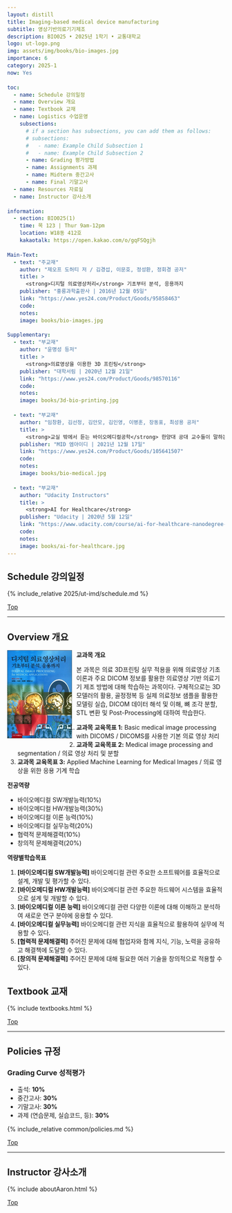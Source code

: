 ```yaml
---
layout: distill
title: Imaging-based medical device manufacturing
subtitle: 영상기반의료기기제조
description: BIO025 • 2025년 1학기 • 교통대학교
logo: ut-logo.png
img: assets/img/books/bio-images.jpg
importance: 6
category: 2025-1
now: Yes

toc:
  - name: Schedule 강의일정
  - name: Overview 개요
  - name: Textbook 교재
  - name: Logistics 수업운영
    subsections:
      # if a section has subsections, you can add them as follows:
      # subsections:
      #   - name: Example Child Subsection 1
      #   - name: Example Child Subsection 2
      - name: Grading 평가방법
      - name: Assignments 과제
      - name: Midterm 중간고사
      - name: Final 기말고사
  - name: Resources 자료실
  - name: Instructor 강사소개

information:
  - section: BIO025(1)
    time: 목 123 | Thur 9am-12pm
    location: W18동 412호
    kakaotalk: https://open.kakao.com/o/gqFSQgjh

Main-Text:
  - text: "주교재"
    author: "제오프 도허티 저 / 김경섭, 이문호, 정성환, 정회경 공저"
    title: >
      <strong>디지털 의료영상처리</strong> 기초부터 분석, 응용까지
    publisher: "홍릉과학출판사 | 2016년 12월 05일"
    link: "https://www.yes24.com/Product/Goods/95858463"
    code:
    notes:
    image: books/bio-images.jpg

Supplementary:
  - text: "부교재"
    author: "윤명성 등저"
    title: >
      <strong>의료영상을 이용한 3D 프린팅</strong>
    publisher: "대학서림 | 2020년 12월 21일"
    link: "https://www.yes24.com/Product/Goods/98570116"
    code:
    notes:
    image: books/3d-bio-printing.jpg

  - text: "부교재"
    author: "임창환, 김선정, 김안모, 김인영, 이병훈, 장동표, 최성용 공저"
    title: >
      <strong>교실 밖에서 듣는 바이오메디컬공학</strong> 한양대 공대 교수들이 말하는 미래 의공학 기술
    publisher: "MID 엠아이디 | 2021년 12월 17일"
    link: "https://www.yes24.com/Product/Goods/105641507"
    code:
    notes:
    image: books/bio-medical.jpg

  - text: "부교재"
    author: "Udacity Instructors"
    title: >
      <strong>AI for Healthcare</strong>
    publisher: "Udacity | 2020년 5월 12일"
    link: "https://www.udacity.com/course/ai-for-healthcare-nanodegree--nd320"
    code:
    notes:
    image: books/ai-for-healthcare.jpg
---
```


## Schedule 강의일정

{% include_relative 2025/ut-imd/schedule.md %}

<a class="btncv" href="#">Top</a>

---

## Overview 개요

<img style="float: left; width: 150px; margin: 0 10px 10px 0;" src="/assets/img/books/bio-images.jpg" />

**교과목 개요**

본 과목은 의료 3D프린팅 실무 적용을 위해 의료영상 기초 이론과 주요 DICOM 정보를 활용한 의료영상 기반 의료기기 제조 방법에 대해 학습하는 과목이다. 구체적으로는 3D 모델러의 활용, 골정정복 등 실제 의료정보 샘플을 활용한 모델링 실습, DICOM 데이터 해석 및 이해, 뼈 조각 분할, STL 변환 및 Post-Processing에 대하여 학습한다.

1. **교과목 교육목표 1:** Basic medical image processing with DICOMS / DICOMS를 사용한 기본 의료 영상 처리
2. **교과목 교육목표 2:** Medical image processing and segmentation / 의료 영상 처리 및 분할
3. **교과목 교육목표 3:** Applied Machine Learning for Medical Images / 의료 영상을 위한 응용 기계 학습

**전공역량**

- 바이오메디컬 SW개발능력(10%)
- 바이오메디컬 HW개발능력(30%)
- 바이오메디컬 이론 능력(10%)
- 바이오메디컬 실무능력(20%)
- 협력적 문제해결력(10%)
- 창의적 문제해결력(20%)

**역량별학습목표**

1. **[바이오메디컬 SW개발능력]** 바이오메디컬 관련 주요한 소프트웨어를 효율적으로 설계, 개발 및 평가할 수 있다.
2. **[바이오메디컬 HW개발능력]** 바이오메디컬 관련 주요한 하드웨어 시스템을 효율적으로 설계 및 개발할 수 있다.
3. **[바이오메디컬 이론 능력]** 바이오메디컬 관련 다양한 이론에 대해 이해하고 분석하여 새로운 연구 분야에 응용할 수 있다.
4. **[바이오메디컬 실무능력]** 바이오메디컬 관련 지식을 효율적으로 활용하여 실무에 적용할 수 있다.
5. **[협력적 문제해결력]** 주어진 문제에 대해 협업자와 함께 지식, 기능, 노력을 공유하고 해결책에 도달할 수 있다.
6. **[창의적 문제해결력]** 주어진 문제에 대해 필요한 여러 기술을 창의적으로 적용할 수 있다.

## Textbook 교재

{% include textbooks.html %}

<a class="btncv" href="#">Top</a>

---

## Policies 규정

### Grading Curve 성적평가

- 출석: **10%**
- 중간고사: **30%**
- 기말고사: **30%**
- 과제 (연습문제, 실습코드, 등): **30%**

{% include_relative common/policies.md %}

<a class="btncv" href="#">Top</a>

---

## Instructor 강사소개

{% include aboutAaron.html %}

<a class="btncv" href="#">Top</a>
